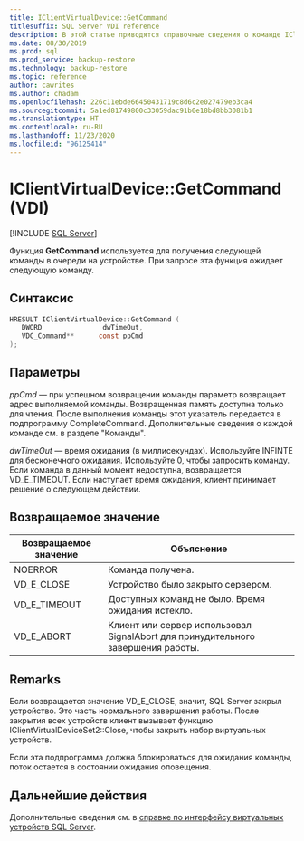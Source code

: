```yaml
---
title: IClientVirtualDevice::GetCommand
titlesuffix: SQL Server VDI reference
description: В этой статье приводятся справочные сведения о команде IClientVirtualDevice::GetCommand.
ms.date: 08/30/2019
ms.prod: sql
ms.prod_service: backup-restore
ms.technology: backup-restore
ms.topic: reference
author: cawrites
ms.author: chadam
ms.openlocfilehash: 226c11ebde66450431719c8d6c2e027479eb3ca4
ms.sourcegitcommit: 5a1ed81749800c33059dac91b0e18bd8bb3081b1
ms.translationtype: HT
ms.contentlocale: ru-RU
ms.lasthandoff: 11/23/2020
ms.locfileid: "96125414"
---
```

# <a name="iclientvirtualdevicegetcommand-vdi"></a>IClientVirtualDevice::GetCommand (VDI)

[!INCLUDE [SQL Server](../../../includes/applies-to-version/sqlserver.md)]

Функция **GetCommand** используется для получения следующей команды в очереди на устройстве. При запросе эта функция ожидает следующую команду.

## <a name="syntax"></a>Синтаксис

```c
HRESULT IClientVirtualDevice::GetCommand (
   DWORD               dwTimeOut,
   VDC_Command**      const ppCmd
);
```

## <a name="parameters"></a>Параметры

*ppCmd* — при успешном возвращении команды параметр возвращает адрес выполняемой команды. Возвращенная память доступна только для чтения. После выполнения команды этот указатель передается в подпрограмму CompleteCommand. Дополнительные сведения о каждой команде см. в разделе "Команды".

*dwTimeOut* — время ожидания (в миллисекундах). Используйте INFINTE для бесконечного ожидания. Используйте 0, чтобы запросить команду. Если команда в данный момент недоступна, возвращается VD_E_TIMEOUT. Если наступает время ожидания, клиент принимает решение о следующем действии.

## <a name="return-value"></a>Возвращаемое значение

|Возвращаемое значение | Объяснение |
|---|---|
| NOERROR | Команда получена. |
| VD_E_CLOSE | Устройство было закрыто сервером. |
| VD_E_TIMEOUT | Доступных команд не было. Время ожидания истекло. |
| VD_E_ABORT | Клиент или сервер использовал SignalAbort для принудительного завершения работы. |

## <a name="remarks"></a>Remarks

Если возвращается значение VD_E_CLOSE, значит, SQL Server закрыл устройство. Это часть нормального завершения работы. После закрытия всех устройств клиент вызывает функцию IClientVirtualDeviceSet2::Close, чтобы закрыть набор виртуальных устройств.

Если эта подпрограмма должна блокироваться для ожидания команды, поток остается в состоянии ожидания оповещения.

## <a name="next-steps"></a>Дальнейшие действия

Дополнительные сведения см. в [справке по интерфейсу виртуальных устройств SQL Server](reference-virtual-device-interface.md).